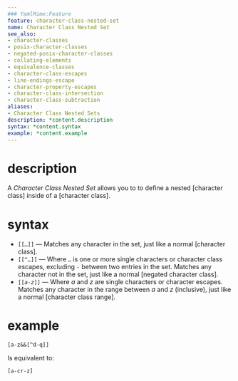 ```yaml
---
### YamlMime:Feature
feature: character-class-nested-set
name: Character Class Nested Set
see_also:
- character-classes
- posix-character-classes
- negated-posix-character-classes
- collating-elements
- equivalence-classes
- character-class-escapes
- line-endings-escape
- character-property-escapes
- character-class-intersection
- character-class-subtraction
aliases:
- Character Class Nested Sets
description: *content.description
syntax: *content.syntax
example: *content.example
---
```

# description

A <dfn>Character Class Nested Set</dfn> allows you to to define a nested [character class] inside of a [character class].

# syntax

- `[[…]]` &mdash; Matches any character in the set, just like a normal [character class].
- `[[^…]]` &mdash; Where `…` is one or more single characters or character class escapes, excluding `-` between two entries in the set. Matches any character not in the set, just like a normal [negated character class].
- <code>[[<em>a</em>-<em>z</em>]]</code> &mdash; Where *a* and *z* are single characters or character escapes. Matches any character in the range between *a* and *z* (inclusive), just like a normal [character class range].

# example

```
[a-z&&[^d-q]]
```

Is equivalent to:

```re
[a-cr-z]
```